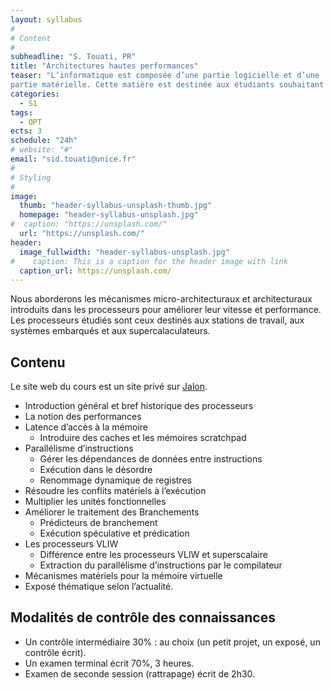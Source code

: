 ```yaml
---
layout: syllabus
#
# Content
#
subheadline: "S. Touati, PR"
title: "Architectures hautes performances"
teaser: "L’informatique est composée d’une partie logicielle et d’une
partie matérielle. Cette matière est destinée aux étudiants souhaitant approfondir leurs connaissances et compréhension dans le fonctionnement des machines d’aujourd’hui et demain. Ces connaissances sont indispensables pour parfaire vos études en sciences et ingénierie informatiques, mais également pour que vous puissiez écrire des programmes efficaces et performants. Il ne s’agit pas d’un cours de conception de processeurs, mais un cours d’explications des mécanismes internes, vous permettant de comprendre comment le logiciel et le matériel interagissent ensemble."
categories:
  - S1
tags:
  - OPT
ects: 3
schedule: "24h"
# website: "#"
email: "sid.touati@unice.fr"
#
# Styling
#
image:
  thumb: "header-syllabus-unsplash-thumb.jpg"
  homepage: "header-syllabus-unsplash.jpg"
#  caption: "https://unsplash.com/"
  url: "https://unsplash.com/"
header:
  image_fullwidth: "header-syllabus-unsplash.jpg"
#    caption: This is a caption for the header image with link
  caption_url: https://unsplash.com/  
---
```




Nous aborderons les mécanismes micro-architecturaux et architecturaux introduits
dans les processeurs pour améliorer leur vitesse et performance. Les processeurs
étudiés sont ceux destinés aux stations de travail, aux systèmes embarqués et aux
supercalaculateurs.


## Contenu ##

Le site web du cours est un site privé sur [Jalon](http://jalon.unice.fr/).

- Introduction général et bref historique des processeurs
- La notion des performances
- Latence d’accès à la mémoire
    - Introduire des caches et les mémoires scratchpad
- Parallélisme d’instructions
  - Gérer les dépendances de données entre instructions
  - Exécution dans le désordre
  - Renommage dynamique de registres
- Résoudre les conflits matériels à l’exécution
- Multiplier les unités fonctionnelles
- Améliorer le traitement des Branchements
  - Prédicteurs de branchement
  - Exécution spéculative et prédication
- Les processeurs VLIW
  - Différence entre les processeurs VLIW et superscalaire
  - Extraction du parallélisme d’instructions par le compilateur
- Mécanismes matériels pour la mémoire virtuelle
- Exposé thématique selon l’actualité.

## Modalités de contrôle des connaissances ##

- Un contrôle intermédiaire 30% : au choix (un petit projet, un exposé, un contrôle écrit).
- Un examen terminal écrit 70%, 3 heures.
- Examen de seconde session (rattrapage) écrit de 2h30.
